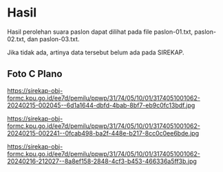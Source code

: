 # Hasil

Hasil perolehan suara paslon dapat dilihat pada file paslon-01.txt, paslon-02.txt, dan paslon-03.txt.

Jika tidak ada, artinya data tersebut belum ada pada SIREKAP.

## Foto C Plano

https://sirekap-obj-formc.kpu.go.id/ee7d/pemilu/ppwp/31/74/05/10/01/3174051001062-20240215-002045--6d1a1644-dbfd-4bab-8bf7-eb9c0fc13bdf.jpg

https://sirekap-obj-formc.kpu.go.id/ee7d/pemilu/ppwp/31/74/05/10/01/3174051001062-20240215-002241--0fcab498-ba2f-448e-b217-8cc0c0ee6bde.jpg

https://sirekap-obj-formc.kpu.go.id/ee7d/pemilu/ppwp/31/74/05/10/01/3174051001062-20240216-212027--8a8ef158-2848-4cf3-b453-466336a5ff3b.jpg
